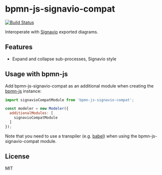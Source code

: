 # bpmn-js-signavio-compat

[![Build Status](https://travis-ci.org/bpmn-io/bpmn-js-signavio-compat.svg?branch=master)](https://travis-ci.org/bpmn-io/bpmn-js-signavio-compat)

Interoperate with [Signavio](http://signavio.com) exported diagrams.


## Features

* Expand and collapse sub-processes, Signavio style


## Usage with bpmn-js

Add bpmn-js-signavio-compat as an additional module when creating the [bpmn-js]() instance:

```javascript
import signavioCompatModule from 'bpmn-js-signavio-compat';

const modeler = new Modeler({
  additionalModules: [
    signavioCompatModule
  ]
});
```

Note that you need to use a transpiler (e.g. [babel](https://babeljs.io/)) when using the bpmn-js-signavio-compat module.


## License

MIT